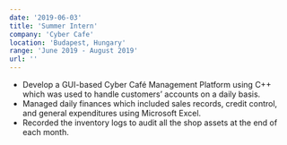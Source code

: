 ```yaml
---
date: '2019-06-03'
title: 'Summer Intern'
company: 'Cyber Cafe'
location: 'Budapest, Hungary'
range: 'June 2019 - August 2019'
url: ''
---
```


- Develop a GUI-based Cyber Café Management Platform using C++ which was used to handle customers’ accounts on a daily basis.
- Managed daily finances which included sales records, credit control, and general expenditures using Microsoft Excel.
- Recorded the inventory logs to audit all the shop assets at the end of each month.
